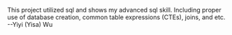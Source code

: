 This project utilized sql and shows my advanced sql skill.
Including proper use of database creation, common table expressions (CTEs), joins, and etc.
--Yiyi (Yisa) Wu

